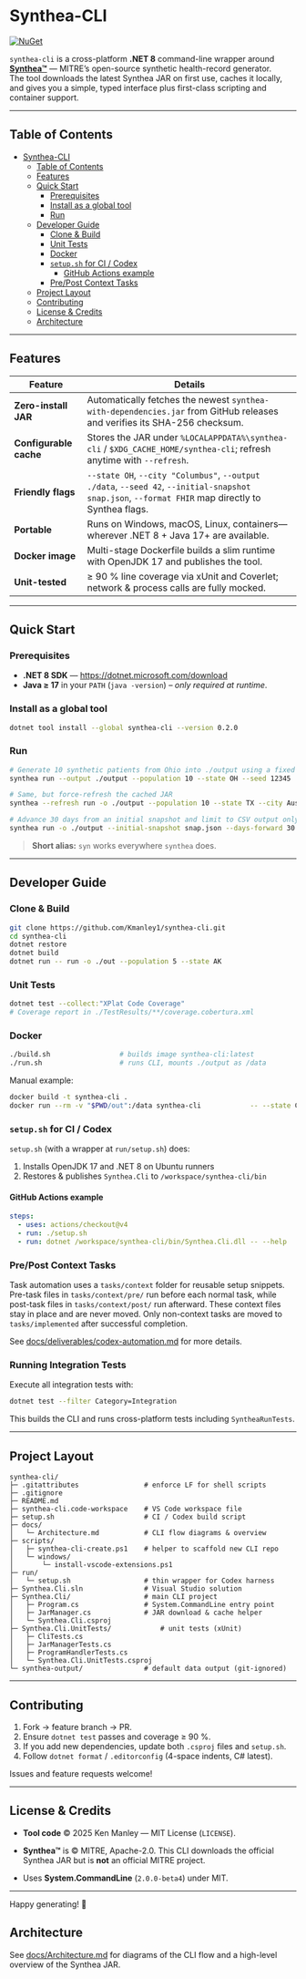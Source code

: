 # Synthea-CLI

[![NuGet](https://img.shields.io/nuget/v/synthea-cli.svg)](https://www.nuget.org/packages/synthea-cli/)

`synthea-cli` is a cross-platform **.NET 8** command-line wrapper around **[Synthea™](https://github.com/synthetichealth/synthea)** — MITRE’s open-source synthetic health-record generator.  
The tool downloads the latest Synthea JAR on first use, caches it locally, and gives you a simple, typed interface plus first-class scripting and container support.

---

## Table of Contents

- [Synthea-CLI](#synthea-cli)
  - [Table of Contents](#table-of-contents)
  - [Features](#features)
  - [Quick Start](#quick-start)
    - [Prerequisites](#prerequisites)
    - [Install as a global tool](#install-as-a-global-tool)
    - [Run](#run)
  - [Developer Guide](#developer-guide)
    - [Clone \& Build](#clone--build)
    - [Unit Tests](#unit-tests)
    - [Docker](#docker)
    - [`setup.sh` for CI / Codex](#setupsh-for-ci--codex)
      - [GitHub Actions example](#github-actions-example)
    - [Pre/Post Context Tasks](#prepost-context-tasks)
  - [Project Layout](#project-layout)
  - [Contributing](#contributing)
  - [License \& Credits](#license--credits)
  - [Architecture](#architecture)

---

## Features

| Feature | Details |
|---------|---------|
| **Zero-install JAR** | Automatically fetches the newest `synthea-with-dependencies.jar` from GitHub releases and verifies its SHA-256 checksum. |
| **Configurable cache** | Stores the JAR under `%LOCALAPPDATA%\synthea-cli` / `$XDG_CACHE_HOME/synthea-cli`; refresh anytime with `--refresh`. |
| **Friendly flags** | `--state OH`, `--city "Columbus"`, `--output ./data`, `--seed 42`, `--initial-snapshot snap.json`, `--format FHIR` map directly to Synthea flags. |
| **Portable** | Runs on Windows, macOS, Linux, containers—wherever .NET 8 + Java 17+ are available. |
| **Docker image** | Multi-stage Dockerfile builds a slim runtime with OpenJDK 17 and publishes the tool. |
| **Unit-tested** | ≥ 90 % line coverage via xUnit and Coverlet; network & process calls are fully mocked. |

---

## Quick Start

### Prerequisites

- **.NET 8 SDK** — <https://dotnet.microsoft.com/download>  
- **Java ≥ 17** in your `PATH` (`java -version`) – *only required at runtime*.

### Install as a global tool

```bash
dotnet tool install --global synthea-cli --version 0.2.0
```

### Run

```bash
# Generate 10 synthetic patients from Ohio into ./output using a fixed seed
synthea run --output ./output --population 10 --state OH --seed 12345

# Same, but force-refresh the cached JAR
synthea --refresh run -o ./output --population 10 --state TX --city Austin

# Advance 30 days from an initial snapshot and limit to CSV output only
synthea run -o ./output --initial-snapshot snap.json --days-forward 30 --format CSV
```

> **Short alias:** `syn` works everywhere `synthea` does.

---

## Developer Guide

### Clone & Build

```bash
git clone https://github.com/Kmanley1/synthea-cli.git
cd synthea-cli
dotnet restore
dotnet build
dotnet run -- run -o ./out --population 5 --state AK
```

### Unit Tests

```bash
dotnet test --collect:"XPlat Code Coverage"
# Coverage report in ./TestResults/**/coverage.cobertura.xml
```

### Docker

```bash
./build.sh                 # builds image synthea-cli:latest
./run.sh                   # runs CLI, mounts ./output as /data
```

Manual example:

```bash
docker build -t synthea-cli .
docker run --rm -v "$PWD/out":/data synthea-cli            -- --state CA --population 100            # args after --
```

### `setup.sh` for CI / Codex

`setup.sh` (with a wrapper at `run/setup.sh`) does:

1. Installs OpenJDK 17 and .NET 8 on Ubuntu runners  
2. Restores & publishes `Synthea.Cli` to `/workspace/synthea-cli/bin`

#### GitHub Actions example


```yaml
steps:
  - uses: actions/checkout@v4
  - run: ./setup.sh
  - run: dotnet /workspace/synthea-cli/bin/Synthea.Cli.dll -- --help
```

### Pre/Post Context Tasks

Task automation uses a `tasks/context` folder for reusable setup snippets. Pre-task files
in `tasks/context/pre/` run before each normal task, while post-task files in
`tasks/context/post/` run afterward. These context files stay in place and are
never moved. Only non-context tasks are moved to `tasks/implemented` after
successful completion.

See [docs/deliverables/codex-automation.md](docs/deliverables/codex-automation.md) for more details.

### Running Integration Tests

Execute all integration tests with:

```bash
dotnet test --filter Category=Integration
```

This builds the CLI and runs cross-platform tests including `SyntheaRunTests`.

---

## Project Layout

```text
synthea-cli/
├─ .gitattributes                # enforce LF for shell scripts
├─ .gitignore
├─ README.md
├─ synthea-cli.code-workspace    # VS Code workspace file
├─ setup.sh                      # CI / Codex build script
├─ docs/
│   └─ Architecture.md           # CLI flow diagrams & overview
├─ scripts/
│   ├─ synthea-cli-create.ps1    # helper to scaffold new CLI repo
│   └─ windows/
│       └─ install-vscode-extensions.ps1
├─ run/
│   └─ setup.sh                  # thin wrapper for Codex harness
├─ Synthea.Cli.sln               # Visual Studio solution
├─ Synthea.Cli/                  # main CLI project
│   ├─ Program.cs                # System.CommandLine entry point
│   ├─ JarManager.cs             # JAR download & cache helper
│   └─ Synthea.Cli.csproj
├─ Synthea.Cli.UnitTests/            # unit tests (xUnit)
│   ├─ CliTests.cs
│   ├─ JarManagerTests.cs
│   ├─ ProgramHandlerTests.cs
│   └─ Synthea.Cli.UnitTests.csproj
└─ synthea-output/               # default data output (git-ignored)
```

---

## Contributing

1. Fork → feature branch → PR.  
2. Ensure `dotnet test` passes and coverage ≥ 90 %.  
3. If you add new dependencies, update both `.csproj` files and `setup.sh`.  
4. Follow `dotnet format` / `.editorconfig` (4-space indents, C# latest).

Issues and feature requests welcome!

---

## License & Credits

- **Tool code** © 2025 Ken Manley — MIT License (`LICENSE`).  

- **Synthea™** is © MITRE, Apache-2.0. This CLI downloads the official Synthea JAR but is **not** an official MITRE project.  
- Uses **System.CommandLine** (`2.0.0-beta4`) under MIT.

---

Happy generating! 🎉

## Architecture

See [docs/Architecture.md](docs/Architecture.md) for diagrams of the CLI flow and a high-level overview of the Synthea JAR.
